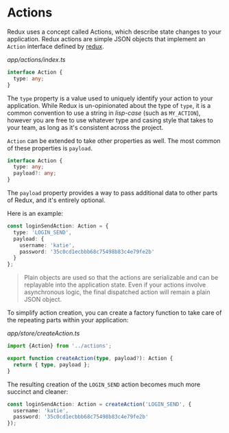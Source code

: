 # Actions

Redux uses a concept called Actions, which describe state changes to your application. Redux actions are simple JSON objects that implement an `Action`
interface defined by [redux](https://github.com/reactjs/redux).

_app/actions/index.ts_
```typescript
interface Action {
  type: any;
}
```

The `type` property is a value used to uniquely identify your action to your
application. While Redux is un-opinionated about the type of `type`, it is a
common convention to use a string in *lisp-case* (such as `MY_ACTION`),
however you are free to use whatever type and casing style that takes to your
team, as long as it's consistent across the project.

`Action` can be extended to take other properties as well. The most common of these properties is `payload`.

```typescript
interface Action {
  type: any;
  payload?: any;
}
```

The `payload` property provides a way to pass additional data to other parts of Redux, and it's entirely optional.

Here is an example:

```typescript
const loginSendAction: Action = {
  type: 'LOGIN_SEND',
  payload: {
    username: 'katie',
    password: '35c0cd1ecbbb68c75498b83c4e79fe2b'
  }
};
```

> Plain objects are used so that the actions are serializable and can be
replayable into the application state. Even if your actions involve asynchronous
logic, the final dispatched action will remain a plain JSON object.

To simplify action creation, you can create a factory function to take care of
the repeating parts within your application:

_app/store/createAction.ts_
```typescript
import {Action} from '../actions';

export function createAction(type, payload?): Action {
  return { type, payload };
}
```

The resulting creation of the `LOGIN_SEND` action becomes much more succinct and
cleaner:

```typescript
const loginSendAction: Action = createAction('LOGIN_SEND', {
  username: 'katie',
  password: '35c0cd1ecbbb68c75498b83c4e79fe2b'
});
```
